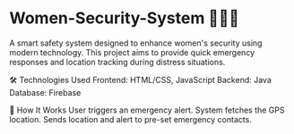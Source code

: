 # Women-Security-System 🚨👩‍💻
A smart safety system designed to enhance women's security using modern technology. This project aims to provide quick emergency responses and location tracking during distress situations.

🛠️ Technologies Used
Frontend: HTML/CSS, JavaScript 
Backend: Java
Database: Firebase 

📱 How It Works
User triggers an emergency alert.
System fetches the GPS location.
Sends location and alert to pre-set emergency contacts.
 
